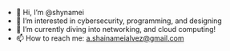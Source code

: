 - 👋 Hi, I’m @shynamei
- 👀 I’m interested in cybersecurity, programming, and designing
- 🌱 I’m currently diving into networking, and cloud computing!
- 📫 How to reach me: a.shainameialvez@gmail.com 

<!---
shynamei/shynamei is a ✨ special ✨ repository because its `README.md` (this file) appears on your GitHub profile.
You can click the Preview link to take a look at your changes.
--->
